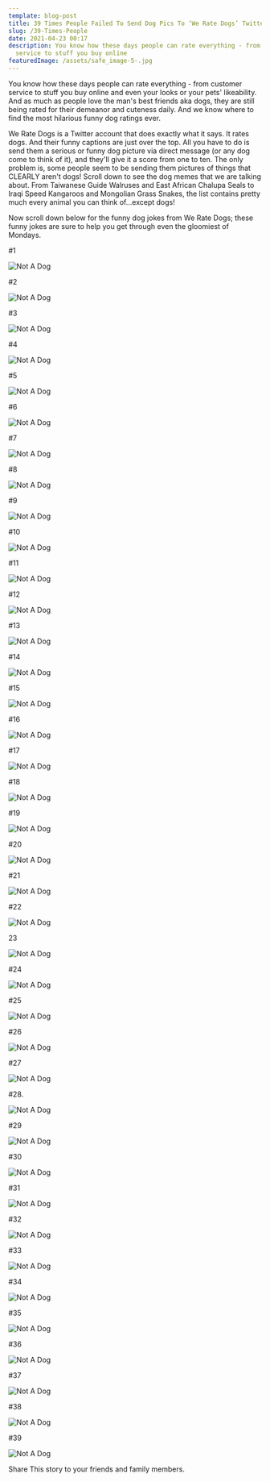 ```yaml
---
template: blog-post
title: 39 Times People Failed To Send Dog Pics To ‘We Rate Dogs’ Twitter
slug: /39-Times-People
date: 2021-04-23 00:17
description: You know how these days people can rate everything - from customer
  service to stuff you buy online
featuredImage: /assets/safe_image-5-.jpg
---
```

You know how these days people can rate everything - from customer service to stuff you buy online and even your looks or your pets' likeability. And as much as people love the man's best friends aka dogs, they are still being rated for their demeanor and cuteness daily. And we know where to find the most hilarious funny dog ratings ever.

We Rate Dogs is a Twitter account that does exactly what it says. It rates dogs. And their funny captions are just over the top. All you have to do is send them a serious or funny dog picture via direct message (or any dog come to think of it), and they'll give it a score from one to ten. The only problem is, some people seem to be sending them pictures of things that CLEARLY aren't dogs! Scroll down to see the dog memes that we are talking about. From Taiwanese Guide Walruses and East African Chalupa Seals to Iraqi Speed Kangaroos and Mongolian Grass Snakes, the list contains pretty much every animal you can think of...except dogs!

Now scroll down below for the funny dog jokes from We Rate Dogs; these funny jokes are sure to help you get through even the gloomiest of Mondays.

\#1

![Not A Dog](https://static.boredpanda.com/blog/wp-content/uploads/2017/06/funny-not-a-dog-tweets-17-59366b13a79b2__700.jpg)

\#2

![Not A Dog](https://static.boredpanda.com/blog/wp-content/uploads/2017/06/funny-not-a-dog-tweets-18-59366b593200e__700.jpg)

\#3

![Not A Dog](https://static.boredpanda.com/blog/wp-content/uploads/2017/06/funny-not-a-dog-tweets-4-59365c4ef3513__700.jpg)

\#4

![Not A Dog](https://static.boredpanda.com/blog/wp-content/uploads/2017/06/712717840512598017-png__700.jpg)

\#5

![Not A Dog](https://static.boredpanda.com/blog/wp-content/uploads/2017/06/funny-not-a-dog-tweets-19-59366b99547c6__700.jpg)

\#6

![Not A Dog](https://static.boredpanda.com/blog/wp-content/uploads/2017/06/870804317367881728-png__700.jpg)

\#7

![Not A Dog](https://static.boredpanda.com/blog/wp-content/uploads/2017/06/funny-not-a-dog-tweets-12-59365e7ff054d__700.jpg)

\#8

![Not A Dog](https://static.boredpanda.com/blog/wp-content/uploads/2017/06/809920764300447744-png__700.jpg)

\#9

![Not A Dog](https://static.boredpanda.com/blog/wp-content/uploads/2017/06/759923798737051648-png__700.jpg)

\#10

![Not A Dog](https://static.boredpanda.com/blog/wp-content/uploads/2017/06/867051520902168576-png__700.jpg)

\#11

![Not A Dog](https://static.boredpanda.com/blog/wp-content/uploads/2017/06/funny-not-a-dog-tweets-9-59365da67fc3a__700.jpg)

\#12

![Not A Dog](https://static.boredpanda.com/blog/wp-content/uploads/2017/06/746369468511756288-png__700.jpg)

\#13

![Not A Dog](https://static.boredpanda.com/blog/wp-content/uploads/2017/06/700747788515020802-png__700.jpg)

\#14

![Not A Dog](https://static.boredpanda.com/blog/wp-content/uploads/2017/06/781524693396357120-png__700.jpg)

\#15

![Not A Dog](https://static.boredpanda.com/blog/wp-content/uploads/2017/06/funny-not-a-dog-tweets-8-59365d8d93ab0__700.jpg)

\#16

![Not A Dog](https://static.boredpanda.com/blog/wp-content/uploads/2017/06/745422732645535745-png__700.jpg)

\#17

![Not A Dog](https://static.boredpanda.com/blog/wp-content/uploads/2017/06/736225175608430592-png__700.jpg)

\#18

![Not A Dog](https://static.boredpanda.com/blog/wp-content/uploads/2017/06/849336543269576704-png__700.jpg)

\#19

![Not A Dog](https://static.boredpanda.com/blog/wp-content/uploads/2017/06/funny-not-a-dog-tweets-22-59366c76671b9__700.jpg)

\#20

![Not A Dog](https://static.boredpanda.com/blog/wp-content/uploads/2017/06/funny-not-a-dog-tweets-10-59365dcda9148__700.jpg)

\#21

![Not A Dog](https://static.boredpanda.com/blog/wp-content/uploads/2017/06/771014301343748096-png__700.jpg)

\#22

![Not A Dog](https://static.boredpanda.com/blog/wp-content/uploads/2017/06/funny-not-a-dog-tweets-7-59365d7589ae9__700.jpg)

23

![Not A Dog](https://static.boredpanda.com/blog/wp-content/uploads/2017/06/867900495410671616-png__700.jpg)

\#24

![Not A Dog](https://static.boredpanda.com/blog/wp-content/uploads/2017/06/781163403222056960-png__700.jpg)

\#25

![Not A Dog](https://static.boredpanda.com/blog/wp-content/uploads/2017/06/funny-not-a-dog-tweets-5-59365ca37301b__700.jpg)

\#26

![Not A Dog](https://static.boredpanda.com/blog/wp-content/uploads/2017/06/806219024703037440-png__700.jpg)

\#27

![Not A Dog](https://static.boredpanda.com/blog/wp-content/uploads/2017/06/826240494070030336-png__700.jpg)

\#28.

![Not A Dog](https://static.boredpanda.com/blog/wp-content/uploads/2017/06/851591660324737024-png__700.jpg)

\#29

![Not A Dog](https://static.boredpanda.com/blog/wp-content/uploads/2017/06/710272297844797440-png__700.jpg)

\#30

![Not A Dog](https://static.boredpanda.com/blog/wp-content/uploads/2017/06/740214038584557568-png__700.jpg)

\#31

![Not A Dog](https://static.boredpanda.com/blog/wp-content/uploads/2017/06/689154315265683456-png__700.jpg)

\#32

![Not A Dog](https://static.boredpanda.com/blog/wp-content/uploads/2017/06/funny-not-a-dog-tweets-21-59366c324c827__700.jpg)

\#33

![Not A Dog](https://static.boredpanda.com/blog/wp-content/uploads/2017/06/781661882474196992-png__700.jpg)

\#34

![Not A Dog](https://static.boredpanda.com/blog/wp-content/uploads/2017/06/funny-not-a-dog-tweets-20-59366bd8e9c92__700.jpg)

\#35

![Not A Dog](https://static.boredpanda.com/blog/wp-content/uploads/2017/06/726224900189511680-png__700.jpg)

\#36

![Not A Dog](https://static.boredpanda.com/blog/wp-content/uploads/2017/06/770655142660169732-png__700.jpg)

\#37

![Not A Dog](https://static.boredpanda.com/blog/wp-content/uploads/2017/06/funny-not-a-dog-tweets-6-59365cc0815c0__700.jpg)

\#38

![Not A Dog](https://static.boredpanda.com/blog/wp-content/uploads/2017/06/845677943972139009-png__700.jpg)

\#39

![Not A Dog](https://static.boredpanda.com/blog/wp-content/uploads/2017/06/848690551926992896-png__700.jpg)

Share This story to your friends and family members.